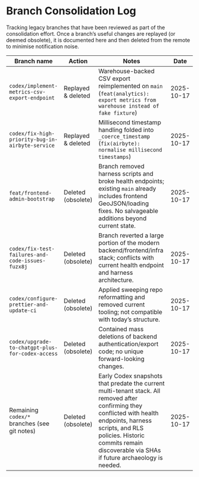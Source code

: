 # Branch Consolidation Log

Tracking legacy branches that have been reviewed as part of the consolidation effort. Once a branch’s useful changes are replayed (or deemed obsolete), it is documented here and then deleted from the remote to minimise notification noise.

| Branch name | Action | Notes | Date |
| --- | --- | --- | --- |
| `codex/implement-metrics-csv-export-endpoint` | Replayed & deleted | Warehouse-backed CSV export reimplemented on `main` (`feat(analytics): export metrics from warehouse instead of fake fixture`) | 2025-10-17 |
| `codex/fix-high-priority-bug-in-airbyte-service` | Replayed & deleted | Millisecond timestamp handling folded into `_coerce_timestamp` (`fix(airbyte): normalise millisecond timestamps`) | 2025-10-17 |
| `feat/frontend-admin-bootstrap` | Deleted (obsolete) | Branch removed harness scripts and broke health endpoints; existing `main` already includes frontend GeoJSON/loading fixes. No salvageable additions beyond current state. | 2025-10-17 |
| `codex/fix-test-failures-and-code-issues-fuzx8j` | Deleted (obsolete) | Branch reverted a large portion of the modern backend/frontend/infra stack; conflicts with current health endpoint and harness architecture. | 2025-10-17 |
| `codex/configure-prettier-and-update-ci` | Deleted (obsolete) | Applied sweeping repo reformatting and removed current tooling; not compatible with today’s structure. | 2025-10-17 |
| `codex/upgrade-to-chatgpt-plus-for-codex-access` | Deleted (obsolete) | Contained mass deletions of backend authentication/export code; no unique forward-looking changes. | 2025-10-17 |
| Remaining `codex/*` branches (see git notes) | Deleted (obsolete) | Early Codex snapshots that predate the current multi-tenant stack. All removed after confirming they conflicted with health endpoints, harness scripts, and RLS policies. Historic commits remain discoverable via SHAs if future archaeology is needed. | 2025-10-17 |
